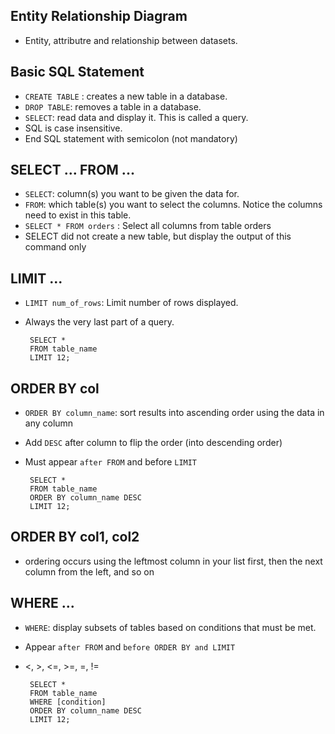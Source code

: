 ## Entity Relationship Diagram
- Entity, attributre and relationship between datasets.


## Basic SQL Statement
- `CREATE TABLE` : creates a new table in a database.
- `DROP TABLE`: removes a table in a database.
- `SELECT`: read data and display it. This is called a query.
- SQL is case insensitive.
- End SQL statement with semicolon (not mandatory)


## SELECT ... FROM ...
- `SELECT`: column(s) you want to be given the data for.
- `FROM`: which table(s) you want to select the columns. Notice the columns need to exist in this table.
- `SELECT * FROM orders` : Select all columns from table orders
- SELECT did not create a new table, but display the output of this command only


## LIMIT ...
- `LIMIT num_of_rows`: Limit number of rows displayed.
- Always the very last part of a query.
              
       SELECT *
       FROM table_name
       LIMIT 12;

## ORDER BY col
- `ORDER BY column_name`: sort results into ascending order using the data in any column
- Add `DESC` after column to flip the order (into descending order)
- Must appear `after FROM` and before `LIMIT`

       SELECT *
       FROM table_name
       ORDER BY column_name DESC
       LIMIT 12;
       
 
 ## ORDER BY col1, col2
 - ordering occurs using the leftmost column in your list first, then the next column from the left, and so on


## WHERE ...
- `WHERE`: display subsets of tables based on conditions that must be met.
- Appear `after FROM` and `before ORDER BY and LIMIT`
- <, >, <=, >=, =, !=

       SELECT *
       FROM table_name
       WHERE [condition]
       ORDER BY column_name DESC
       LIMIT 12;

